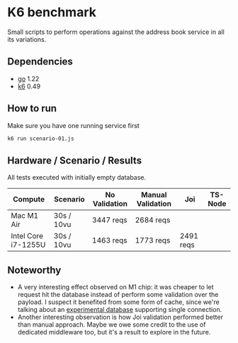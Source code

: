 # K6 benchmark

Small scripts to perform operations against the address book service in all its
variations.

## Dependencies

- [go][go] 1.22
- [k6][k6] 0.49

## How to run

Make sure you have one running service first

```bash
k6 run scenario-01.js
```

## Hardware / Scenario / Results

All tests executed with initially empty database.

| Compute             | Scenario   | No Validation | Manual Validation | Joi       | TS-Node |
|---------------------|------------|---------------|-------------------|-----------|---------|
| Mac M1 Air          | 30s / 10vu | 3447 reqs     | 2684 reqs         |           |         |
| Intel Core i7-1255U | 30s / 10vu | 1463 reqs     | 1773 reqs         | 2491 reqs |         |

## Noteworthy

- A very interesting effect observed on M1 chip: it was cheaper to let request
  hit the database instead of perform some validation over the payload. I
  suspect it benefited from some form of cache, since we're talking about an
  [experimental database][pglite] supporting single connection.
- Another interesting observation is how Joi validation performed better than
  manual approach. Maybe we owe some credit to the use of dedicated middleware
  too, but it's a result to explore in the future.

[go]: https://go.dev
[k6]: https://grafana.com/docs/k6/latest/using-k6/http-requests
[pglite]: https://electric-sql.com/docs/integrations/drivers/server/pglite

